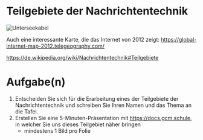 Teilgebiete der Nachrichtentechnik
=====================================

![Unterseekabel](https://upload.wikimedia.org/wikipedia/commons/8/89/Submarine_cable_map_umap.png)

Auch eine interessante Karte, die das Internet von 2012 zeigt: https://global-internet-map-2012.telegeography.com/

https://de.wikipedia.org/wiki/Nachrichtentechnik#Teilgebiete

# Aufgabe(n)

1. Entscheiden Sie sich für die Erarbeitung eines der Teilgebiete der Nachrichtentechnik und schreiben Sie Ihren Namen und das Thema an die Tafel.
1. Erstellen Sie eine 5-Minuten-Präsentation mit https://docs.gcm.schule, in welcher Sie uns dieses Teilgebiet näher bringen
    - mindestens 1 Bild pro Folie


